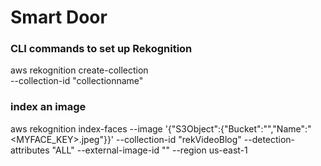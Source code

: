 # Smart Door


### CLI commands to set up Rekognition
aws rekognition create-collection \
    --collection-id "collectionname"


### index an image
aws rekognition index-faces --image '{"S3Object":{"Bucket":"<S3BUCKET>","Name":"<MYFACE_KEY>.jpeg"}}' --collection-id "rekVideoBlog" --detection-attributes "ALL" --external-image-id "<YOURNAME>" --region us-east-1
